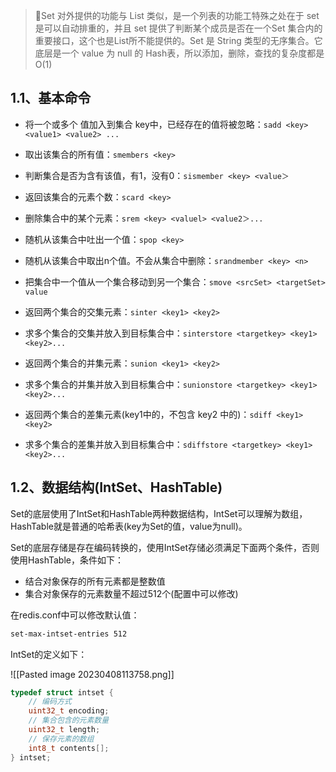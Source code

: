 > 📌Set 对外提供的功能与 List 类似，是一个列表的功能工特殊之处在于 set 是可以自动排重的，并且 set 提供了判断某个成员是否在一个Set 集合内的重要接口，这个也是List所不能提供的。Set 是 String 类型的无序集合。它底层是一个 value 为 null 的 Hash表，所以添加，删除，查找的复杂度都是O(1)

## 1.1、基本命令

-   将一个或多个 值加入到集合 key中，已经存在的值将被忽略：`sadd <key> <value1> <value2> ...`
    
-   取出该集合的所有值：`smembers <key>`
    
-   判断集合<key>是否为含有该<value>值，有1，没有0：`sismember <key> <value＞`
    
-   返回该集合的元素个数：`scard <key>`
    
-   删除集合中的某个元素：`srem <key> <valuel> <value2＞...`
    
-   随机从该集合中吐出一个值：`spop <key>`
    
-   随机从该集合中取出n个值。不会从集合中删除：`srandmember <key> <n>`
    
-   把集合中一个值从一个集合移动到另一个集合：`smove <srcSet> <targetSet> value`
    
-   返回两个集合的交集元素：`sinter <key1> <key2>`
    
-   求多个集合的交集并放入到目标集合中：`sinterstore <targetkey> <key1> <key2>...`
    
-   返回两个集合的并集元素：`sunion <key1> <key2>`
    
-   求多个集合的并集并放入到目标集合中：`sunionstore <targetkey> <key1> <key2>...`
    
-   返回两个集合的差集元素(key1中的，不包含 key2 中的)：`sdiff <key1> <key2>`
    
-   求多个集合的差集并放入到目标集合中：`sdiffstore <targetkey> <key1> <key2>...`
    

## 1.2、数据结构(IntSet、HashTable)

Set的底层使用了IntSet和HashTable两种数据结构，IntSet可以理解为数组，HashTable就是普通的哈希表(key为Set的值，value为null)。

Set的底层存储是存在编码转换的，使用IntSet存储必须满足下面两个条件，否则使用HashTable，条件如下：

-   结合对象保存的所有元素都是整数值
-   集合对象保存的元素数量不超过512个(配置中可以修改)

在redis.conf中可以修改默认值：

```Bash
set-max-intset-entries 512
```

IntSet的定义如下：

![[Pasted image 20230408113758.png]]

```C
typedef struct intset {
    // 编码方式
    uint32_t encoding;
    // 集合包含的元素数量
    uint32_t length;
    // 保存元素的数组
    int8_t contents[];
} intset;
```